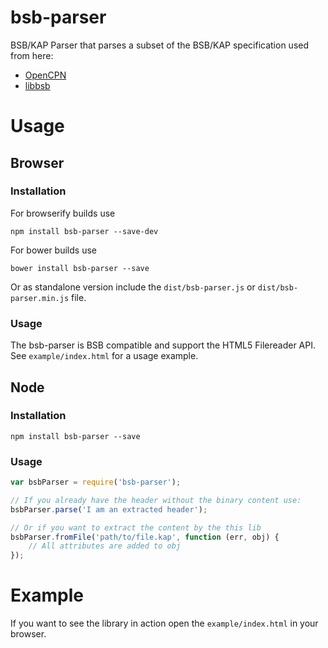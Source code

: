 bsb-parser
===============

BSB/KAP Parser that parses a subset of the BSB/KAP specification used from here:

 * [OpenCPN](http://opencpn.org/ocpn/kap_format)
 * [libbsb](http://libbsb.sourceforge.net/bsb_file_format.html)

# Usage

## Browser

### Installation

For browserify builds use

```
npm install bsb-parser --save-dev
```

For bower builds use

```
bower install bsb-parser --save
```

Or as standalone version include the `dist/bsb-parser.js` or `dist/bsb-parser.min.js` file.

### Usage

The bsb-parser is BSB compatible and support the HTML5 Filereader API. See `example/index.html` for a usage example.

## Node

### Installation

```
npm install bsb-parser --save
```

### Usage

```js
var bsbParser = require('bsb-parser');

// If you already have the header without the binary content use:
bsbParser.parse('I am an extracted header');

// Or if you want to extract the content by the this lib
bsbParser.fromFile('path/to/file.kap', function (err, obj) {
    // All attributes are added to obj
});
```

# Example

If you want to see the library in action open the `example/index.html` in your browser.